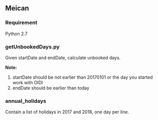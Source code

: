 ## Meican

### Requirement
Python 2.7

### getUnbookedDays.py
Given startDate and endDate, calculate unbooked days.

**Note:**

1. startDate should be not earlier than 20170101 or the day you started work with DIDI
2. endDate should be earlier than today

### annual_holidays

Contain a list of holidays in 2017 and 2018, one day per line.